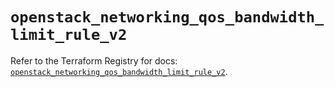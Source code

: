 # `openstack_networking_qos_bandwidth_limit_rule_v2`

Refer to the Terraform Registry for docs: [`openstack_networking_qos_bandwidth_limit_rule_v2`](https://registry.terraform.io/providers/terraform-provider-openstack/openstack/3.0.0/docs/resources/networking_qos_bandwidth_limit_rule_v2).
